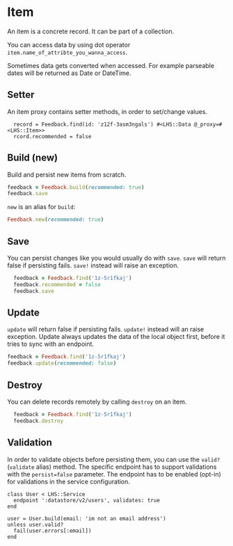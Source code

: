 Item
===

An item is a concrete record. It can be part of a collection.

You can access data by using dot operator `item.name_of_attribte_you_wanna_access`.

Sometimes data gets converted when accessed. For example parseable dates will be returned as Date or DateTime.

## Setter

An item proxy contains setter methods, in order to set/change values.

```
  record = Feedback.find(id: 'z12f-3asm3ngals') #<LHS::Data @_proxy=#<LHS::Item>>
  rcord.recommended = false
```

## Build (new)

Build and persist new items from scratch.

```ruby
feedback = Feedback.build(recommended: true)
feedback.save
```

`new` is an alias for `build`:

```ruby
Feedback.new(recommended: true)
```

## Save

You can persist changes like you would usually do with `save`.
`save` will return false if persisting fails. `save!` instead will raise an exception.

```ruby
  feedback = Feedback.find('1z-5r1fkaj')
  feedback.recommended = false
  feedback.save
```

## Update

`update` will return false if persisting fails. `update!` instead will an raise exception.
Update always updates the data of the local object first, before it tries to sync with an endpoint.

```ruby
feedback = Feedback.find('1z-5r1fkaj')
feedback.update(recommended: false)
```

## Destroy

You can delete records remotely by calling `destroy` on an item.

```ruby
  feedback = Feedback.find('1z-5r1fkaj')
  feedback.destroy
```

## Validation

In order to validate objects before persisting them, you can use the `valid?` (`validate` alias) method.
The specific endpoint has to support validations with the `persist=false` parameter. 
The endpoint has to be enabled (opt-in) for validations in the service configuration.

```
class User < LHS::Service
  endpoint ':datastore/v2/users', validates: true
end

user = User.build(email: 'im not an email address')
unless user.valid?
  fail(user.errors[:email])
end
```
